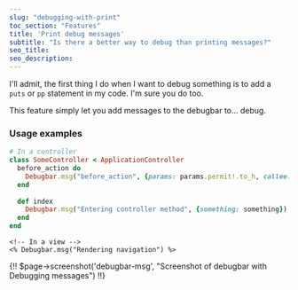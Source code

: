 ```yaml
---
slug: "debugging-with-print"
toc_section: "Features"
title: 'Print debug messages'
subtitle: "Is there a better way to debug than printing messages?"
seo_title:
seo_description: 
---
```


I'll admit, the first thing I do when I want to debug something is to add a `puts` or `pp` statement in my code. I'm sure you do too.

This feature simply let you add messages to the debugbar to... debug.

### Usage examples

```ruby
# In a controller
class SomeController < ApplicationController
  before_action do
    Debugbar.msg("before_action", {params: params.permit!.to_h, callee: __callee__})
  end
  
  def index
    Debugbar.msg("Entering controller method", {something: something})
  end
end
```

```erbruby
<!-- In a view -->
<% Debugbar.msg("Rendering navigation") %>
```

{!! $page->screenshot('debugbar-msg', "Screenshot of debugbar with Debugging messages") !!}

